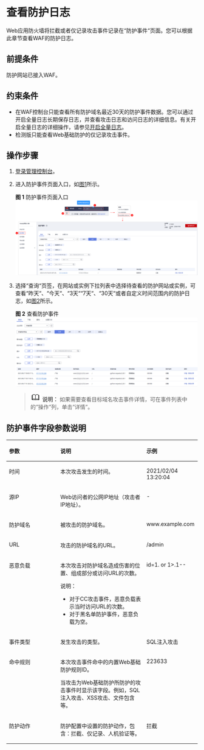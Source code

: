 # 查看防护日志<a name="waf_01_0156"></a>

Web应用防火墙将拦截或者仅记录攻击事件记录在“防护事件“页面。您可以根据此章节查看WAF的防护日志。

## 前提条件<a name="section1337552712154"></a>

防护网站已接入WAF。

## 约束条件<a name="section634710863318"></a>

-   在WAF控制台只能查看所有防护域名最近30天的防护事件数据。您可以通过开启全量日志长期保存日志，并查看攻击日志和访问日志的详细信息。有关开启全量日志的详细操作，请参见[开启全量日志](zh-cn_topic_0228061142.md)。
-   检测版只能查看Web基础防护的仅记录攻击事件。

## 操作步骤<a name="section8956201516165"></a>

1.  [登录管理控制台](https://console.huaweicloud.com/?locale=zh-cn)。
2.  进入防护事件页面入口，如[图1](#fig182151235121911)所示。

    **图 1**  防护事件页面入口<a name="fig182151235121911"></a>  
    ![](figures/防护事件页面入口.png "防护事件页面入口")

3.  选择“查询“页签，在网站或实例下拉列表中选择待查看的防护网站或实例，可查看“昨天“、“今天“、“3天““7天“、“30天“或者自定义时间范围内的防护日志，如[图2](#zh-cn_topic_0110861226_fig194311743164914)所示。

    **图 2**  查看防护事件<a name="zh-cn_topic_0110861226_fig194311743164914"></a>  
    ![](figures/查看防护事件.png "查看防护事件")

    >![](public_sys-resources/icon-note.gif) **说明：** 
    >如果需要查看目标域名攻击事件详情，可在事件列表中的“操作“列，单击“详情“。


## 防护事件字段参数说明<a name="section167932044131816"></a>

<a name="table135241210519"></a>
<table><thead align="left"><tr id="row1974514102910"><th class="cellrowborder" valign="top" width="26.840000000000003%" id="mcps1.1.4.1.1"><p id="p597441420295"><a name="p597441420295"></a><a name="p597441420295"></a>参数</p>
</th>
<th class="cellrowborder" valign="top" width="45.019999999999996%" id="mcps1.1.4.1.2"><p id="p6974414102919"><a name="p6974414102919"></a><a name="p6974414102919"></a>说明</p>
</th>
<th class="cellrowborder" valign="top" width="28.139999999999997%" id="mcps1.1.4.1.3"><p id="p85671750192915"><a name="p85671750192915"></a><a name="p85671750192915"></a>示例</p>
</th>
</tr>
</thead>
<tbody><tr id="row2097419141294"><td class="cellrowborder" valign="top" width="26.840000000000003%" headers="mcps1.1.4.1.1 "><p id="p2974201442914"><a name="p2974201442914"></a><a name="p2974201442914"></a>时间</p>
</td>
<td class="cellrowborder" valign="top" width="45.019999999999996%" headers="mcps1.1.4.1.2 "><p id="p1397441472910"><a name="p1397441472910"></a><a name="p1397441472910"></a>本次攻击发生的时间。</p>
</td>
<td class="cellrowborder" valign="top" width="28.139999999999997%" headers="mcps1.1.4.1.3 "><p id="p35674506292"><a name="p35674506292"></a><a name="p35674506292"></a><span>2021/02/04 13:20:04</span></p>
</td>
</tr>
<tr id="row16974214122915"><td class="cellrowborder" valign="top" width="26.840000000000003%" headers="mcps1.1.4.1.1 "><p id="p129741714182915"><a name="p129741714182915"></a><a name="p129741714182915"></a>源IP</p>
</td>
<td class="cellrowborder" valign="top" width="45.019999999999996%" headers="mcps1.1.4.1.2 "><p id="p897491402910"><a name="p897491402910"></a><a name="p897491402910"></a>Web访问者的公网IP地址（攻击者IP地址）。</p>
</td>
<td class="cellrowborder" valign="top" width="28.139999999999997%" headers="mcps1.1.4.1.3 "><p id="p105689506291"><a name="p105689506291"></a><a name="p105689506291"></a>-</p>
</td>
</tr>
<tr id="row5974214142915"><td class="cellrowborder" valign="top" width="26.840000000000003%" headers="mcps1.1.4.1.1 "><p id="p1697418143295"><a name="p1697418143295"></a><a name="p1697418143295"></a>防护域名</p>
</td>
<td class="cellrowborder" valign="top" width="45.019999999999996%" headers="mcps1.1.4.1.2 "><p id="p139741914172918"><a name="p139741914172918"></a><a name="p139741914172918"></a>被攻击的防护域名。</p>
</td>
<td class="cellrowborder" valign="top" width="28.139999999999997%" headers="mcps1.1.4.1.3 "><p id="p05681650112910"><a name="p05681650112910"></a><a name="p05681650112910"></a>www.example.com</p>
</td>
</tr>
<tr id="row7974191410290"><td class="cellrowborder" valign="top" width="26.840000000000003%" headers="mcps1.1.4.1.1 "><p id="p4974614192910"><a name="p4974614192910"></a><a name="p4974614192910"></a>URL</p>
</td>
<td class="cellrowborder" valign="top" width="45.019999999999996%" headers="mcps1.1.4.1.2 "><p id="p7974214192913"><a name="p7974214192913"></a><a name="p7974214192913"></a>攻击的防护域名的URL。</p>
</td>
<td class="cellrowborder" valign="top" width="28.139999999999997%" headers="mcps1.1.4.1.3 "><p id="p11568165019298"><a name="p11568165019298"></a><a name="p11568165019298"></a>/admin</p>
</td>
</tr>
<tr id="row497419142294"><td class="cellrowborder" valign="top" width="26.840000000000003%" headers="mcps1.1.4.1.1 "><p id="p49741214182915"><a name="p49741214182915"></a><a name="p49741214182915"></a>恶意负载</p>
</td>
<td class="cellrowborder" valign="top" width="45.019999999999996%" headers="mcps1.1.4.1.2 "><p id="p89741214152914"><a name="p89741214152914"></a><a name="p89741214152914"></a>本次攻击对防护域名造成伤害的位置、组成部分或访问URL的次数。</p>
<div class="note" id="note13360257154213"><a name="note13360257154213"></a><a name="note13360257154213"></a><span class="notetitle"> 说明： </span><div class="notebody"><a name="ul82641428194510"></a><a name="ul82641428194510"></a><ul id="ul82641428194510"><li>对于CC攻击事件，恶意负载表示当时访问URL的次数。</li><li>对于黑名单防护事件，恶意负载为空。</li></ul>
</div></div>
</td>
<td class="cellrowborder" valign="top" width="28.139999999999997%" headers="mcps1.1.4.1.3 "><p id="p205681050122917"><a name="p205681050122917"></a><a name="p205681050122917"></a><span>id=1. or 1</span><span>&gt;</span><span>.1--</span></p>
</td>
</tr>
<tr id="row997451422910"><td class="cellrowborder" valign="top" width="26.840000000000003%" headers="mcps1.1.4.1.1 "><p id="p10974141472912"><a name="p10974141472912"></a><a name="p10974141472912"></a>事件类型</p>
</td>
<td class="cellrowborder" valign="top" width="45.019999999999996%" headers="mcps1.1.4.1.2 "><p id="p997451412913"><a name="p997451412913"></a><a name="p997451412913"></a>发生攻击的类型。</p>
</td>
<td class="cellrowborder" valign="top" width="28.139999999999997%" headers="mcps1.1.4.1.3 "><p id="p45681550192912"><a name="p45681550192912"></a><a name="p45681550192912"></a><span>SQL注入攻击</span></p>
</td>
</tr>
<tr id="row3616173212311"><td class="cellrowborder" valign="top" width="26.840000000000003%" headers="mcps1.1.4.1.1 "><p id="p1661810328316"><a name="p1661810328316"></a><a name="p1661810328316"></a>命中规则</p>
</td>
<td class="cellrowborder" valign="top" width="45.019999999999996%" headers="mcps1.1.4.1.2 "><p id="p861812325318"><a name="p861812325318"></a><a name="p861812325318"></a>本次攻击事件命中的内置Web基础防护规则ID。</p>
<p id="p1586812281504"><a name="p1586812281504"></a><a name="p1586812281504"></a>当攻击为Web基础防护所防护的攻击事件时显示该字段。例如，SQL注入攻击、XSS攻击、文件包含等。</p>
</td>
<td class="cellrowborder" valign="top" width="28.139999999999997%" headers="mcps1.1.4.1.3 "><p id="p136181532103119"><a name="p136181532103119"></a><a name="p136181532103119"></a><span>223633</span></p>
</td>
</tr>
<tr id="row18974111442915"><td class="cellrowborder" valign="top" width="26.840000000000003%" headers="mcps1.1.4.1.1 "><p id="p5974111472911"><a name="p5974111472911"></a><a name="p5974111472911"></a>防护动作</p>
</td>
<td class="cellrowborder" valign="top" width="45.019999999999996%" headers="mcps1.1.4.1.2 "><p id="p2974191432920"><a name="p2974191432920"></a><a name="p2974191432920"></a>防护配置中设置的防护动作，包含：拦截、仅记录、人机验证等。</p>
</td>
<td class="cellrowborder" valign="top" width="28.139999999999997%" headers="mcps1.1.4.1.3 "><p id="p17568185017291"><a name="p17568185017291"></a><a name="p17568185017291"></a>拦截</p>
</td>
</tr>
</tbody>
</table>

